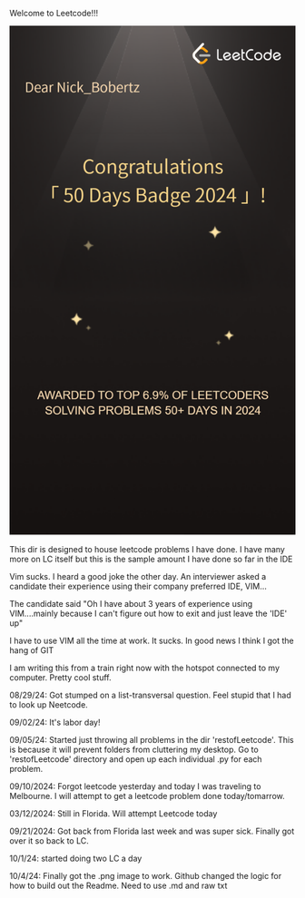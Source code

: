 Welcome to Leetcode!!!



<img width="964" alt="First Award" src="https://github.com/Nbobertz/lcproblems_solutions/blob/main/firstaward.png">


This dir is designed to house leetcode problems I have done. I have many more on LC itself but this is the sample amount I have done so far in the IDE

Vim sucks. I heard a good joke the other day. An interviewer asked a candidate their experience using their company preferred IDE, VIM...

The candidate said "Oh I have about 3 years of experience using VIM....mainly because I can't figure out how to exit and just leave the 'IDE' up"

I have to use VIM all the time at work. It sucks. In good news I think I got the hang of GIT

I am writing this from a train right now with the hotspot connected to my computer. Pretty cool stuff.

08/29/24: Got stumped on a list-transversal question. Feel stupid that I had to look up Neetcode.

09/02/24: It's labor day!

09/05/24: Started just throwing all problems in the dir 'restofLeetcode'. This is because it will prevent folders from cluttering my desktop. Go to 'restofLeetcode' directory and open up each individual .py for each problem.

09/10/2024: Forgot leetcode yesterday and today I was traveling to Melbourne. I will attempt to get a leetcode problem done today/tomarrow.

03/12/2024: Still in Florida. Will attempt Leetcode today

09/21/2024: Got back from Florida last week and was super sick. Finally got over it so back to LC.

10/1/24: started doing two LC a day

10/4/24: Finally got the .png image to work. Github changed the logic for how to build out the Readme. Need to use .md and raw txt
